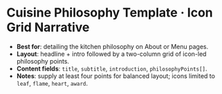 # Cuisine Philosophy Template · Icon Grid Narrative

- **Best for**: detailing the kitchen philosophy on About or Menu pages.
- **Layout**: headline + intro followed by a two-column grid of icon-led philosophy points.
- **Content fields**: `title`, `subtitle`, `introduction`, `philosophyPoints[]`.
- **Notes**: supply at least four points for balanced layout; icons limited to `leaf`, `flame`, `heart`, `award`.
